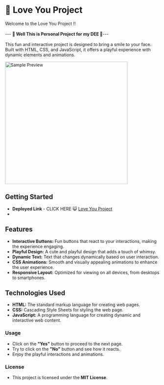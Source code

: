 # 💖 Love You Project

Welcome to the Love You Project !! <br><br> ---  **💖 Well This is Personal Project for my DEE 💖**---<br><br>
This fun and interactive project is designed to bring a smile to your face. 
Built with HTML, CSS, and JavaScript, it offers a playful experience with dynamic elements and animations.

<img align="center" alt="Sample Preview" width="400" src="https://media1.giphy.com/media/v1.Y2lkPTc5MGI3NjExcDdtZ2JiZDR0a3lvMWF4OG8yc3p6Ymdvd3g2d245amdveDhyYmx6eCZlcD12MV9pbnRlcm5hbF9naWZfYnlfaWQmY3Q9cw/cLS1cfxvGOPVpf9g3y/giphy.gif">


## Getting Started
- **Deployed Link** - CLICK HERE 😺 <a href="https://your-deployed-link.com"> Love You Project </a>
- 

## Features

- **Interactive Buttons:** Fun buttons that react to your interactions, making the experience engaging.
- **Playful Design:** A cute and playful design that adds a touch of whimsy.
- **Dynamic Text:** Text that changes dynamically based on user interaction.
- **CSS Animations:** Smooth and visually appealing animations to enhance the user experience.
- **Responsive Layout:** Optimized for viewing on all devices, from desktops to smartphones.

## Technologies Used

- **HTML:** The standard markup language for creating web pages.
- **CSS:** Cascading Style Sheets for styling the web page.
- **JavaScript:** A programming language for creating dynamic and interactive web content.


### Usage
- Click on the **"Yes"** button to proceed to the next page.
- Try to click on the **"No"** button and see how it reacts.
- Enjoy the playful interactions and animations.

### License
- This project is licensed under the **MIT License**.

